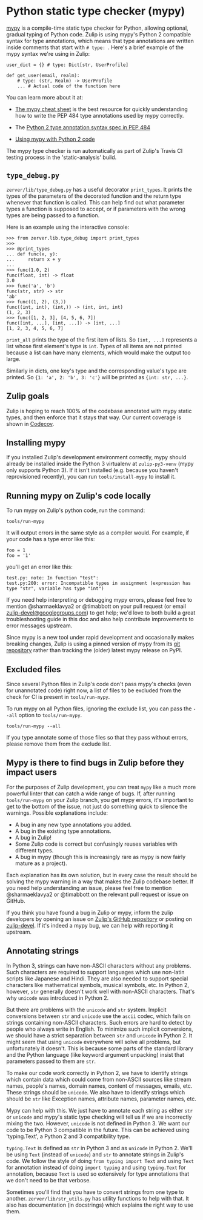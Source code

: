 # Python static type checker (mypy)

[mypy](http://mypy-lang.org/) is a compile-time static type checker
for Python, allowing optional, gradual typing of Python code.  Zulip
is using mypy's Python 2 compatible syntax for type annotations, which
means that type annotations are written inside comments that start
with `# type: `.  Here's a brief example of the mypy syntax we're
using in Zulip:

```
user_dict = {} # type: Dict[str, UserProfile]

def get_user(email, realm):
    # type: (str, Realm) -> UserProfile
    ... # Actual code of the function here
```

You can learn more about it at:

* [The mypy cheat
  sheet](https://github.com/python/mypy/blob/master/docs/source/cheat_sheet.rst)
  is the best resource for quickly understanding how to write the PEP
  484 type annotations used by mypy correctly.

* The [Python 2 type annotation syntax spec in PEP
  484](https://www.python.org/dev/peps/pep-0484/#suggested-syntax-for-python-2-7-and-straddling-code)

* [Using mypy with Python 2 code](http://mypy.readthedocs.io/en/latest/python2.html)

The mypy type checker is run automatically as part of Zulip's Travis
CI testing process in the 'static-analysis' build.

## `type_debug.py`

`zerver/lib/type_debug.py` has a useful decorator `print_types`.  It
prints the types of the parameters of the decorated function and the
return type whenever that function is called.  This can help find out
what parameter types a function is supposed to accept, or if
parameters with the wrong types are being passed to a function.

Here is an example using the interactive console:

```
>>> from zerver.lib.type_debug import print_types
>>>
>>> @print_types
... def func(x, y):
...     return x + y
...
>>> func(1.0, 2)
func(float, int) -> float
3.0
>>> func('a', 'b')
func(str, str) -> str
'ab'
>>> func((1, 2), (3,))
func((int, int), (int,)) -> (int, int, int)
(1, 2, 3)
>>> func([1, 2, 3], [4, 5, 6, 7])
func([int, ...], [int, ...]) -> [int, ...]
[1, 2, 3, 4, 5, 6, 7]
```

`print_all` prints the type of the first item of lists.  So `[int, ...]` represents
a list whose first element's type is `int`.  Types of all items are not printed
because a list can have many elements, which would make the output too large.

Similarly in dicts, one key's type and the corresponding value's type are printed.
So `{1: 'a', 2: 'b', 3: 'c'}` will be printed as `{int: str, ...}`.

## Zulip goals

Zulip is hoping to reach 100% of the codebase annotated with mypy
static types, and then enforce that it stays that way.  Our current
coverage is shown in
[Codecov](https://codecov.io/gh/zulip/zulip).

## Installing mypy

If you installed Zulip's development environment correctly, mypy
should already be installed inside the Python 3 virtualenv at
`zulip-py3-venv` (mypy only supports Python 3).  If it isn't installed
(e.g. because you haven't reprovisioned recently), you can run
`tools/install-mypy` to install it.

## Running mypy on Zulip's code locally

To run mypy on Zulip's python code, run the command:

    tools/run-mypy

It will output errors in the same style as a compiler would.  For
example, if your code has a type error like this:

```
foo = 1
foo = '1'
```

you'll get an error like this:

```
test.py: note: In function "test":
test.py:200: error: Incompatible types in assignment (expression has type "str", variable has type "int")
```

If you need help interpreting or debugging mypy errors, please feel
free to mention @sharmaeklavya2 or @timabbott on your pull request (or
email zulip-devel@googlegroups.com) to get help; we'd love to both
build a great troubleshooting guide in this doc and also help
contribute improvements to error messages upstream.

Since mypy is a new tool under rapid development and occasionally
makes breaking changes, Zulip is using a pinned version of mypy from
its [git repository](https://github.com/python/mypy) rather than
tracking the (older) latest mypy release on PyPI.

## Excluded files

Since several Python files in Zulip's code don't pass mypy's checks
(even for unannotated code) right now, a list of files to be excluded
from the check for CI is present in `tools/run-mypy`.

To run mypy on all Python files, ignoring the exclude list, you can
pass the `--all` option to `tools/run-mypy`.

    tools/run-mypy --all

If you type annotate some of those files so that they pass without
errors, please remove them from the exclude list.

## Mypy is there to find bugs in Zulip before they impact users

For the purposes of Zulip development, you can treat `mypy` like a
much more powerful linter that can catch a wide range of bugs.  If,
after running `tools/run-mypy` on your Zulip branch, you get mypy
errors, it's important to get to the bottom of the issue, not just do
something quick to silence the warnings.  Possible explanations include:

* A bug in any new type annotations you added.
* A bug in the existing type annotations.
* A bug in Zulip!
* Some Zulip code is correct but confusingly reuses variables with
  different types.
* A bug in mypy (though this is increasingly rare as mypy is now
  fairly mature as a project).

Each explanation has its own solution, but in every case the result
should be solving the mypy warning in a way that makes the Zulip
codebase better.  If you need help understanding an issue, please feel
free to mention @sharmaeklavya2 or @timabbott on the relevant pull
request or issue on GitHub.

If you think you have found a bug in Zulip or mypy, inform the zulip
developers by opening an issue on [Zulip's GitHub
repository](https://github.com/zulip/zulip/issues) or posting on
[zulip-devel](https://groups.google.com/d/forum/zulip-devel).  If it's
indeed a mypy bug, we can help with reporting it upstream.

## Annotating strings

In Python 3, strings can have non-ASCII characters without any problems.
Such characters are required to support languages which use non-latin
scripts like Japanese and Hindi.  They are also needed to support special
characters like mathematical symbols, musical symbols, etc.
In Python 2, however, `str` generally doesn't work well with non-ASCII
characters.  That's why `unicode` was introduced in Python 2.

But there are problems with the `unicode` and `str` system.  Implicit
conversions between `str` and `unicode` use the `ascii` codec, which
fails on strings containing non-ASCII characters.  Such errors are hard
to detect by people who always write in English.  To minimize such
implicit conversions, we should have a strict separation between `str`
and `unicode` in Python 2.  It might seem that using `unicode` everywhere
will solve all problems, but unfortunately it doesn't.  This is because
some parts of the standard library and the Python language (like keyword
argument unpacking) insist that parameters passed to them are `str`.

To make our code work correctly in Python 2, we have to identify strings
which contain data which could come from non-ASCII sources like stream
names, people's names, domain names, content of messages, emails, etc.
These strings should be `unicode`.  We also have to identify strings
which should be `str` like Exception names, attribute names, parameter
names, etc.

Mypy can help with this.  We just have to annotate each string as either
`str` or `unicode` and mypy's static type checking will tell us if we
are incorrectly mixing the two.  However, `unicode` is not defined in
Python 3.  We want our code to be Python 3 compatible in the future.
This can be achieved using 'typing.Text', a Python 2 and 3 compatibility type.

`typing.Text` is defined as `str` in Python 3 and as `unicode` in
Python 2.  We'll be using `Text` (instead of `unicode`) and `str`
to annotate strings in Zulip's code.  We follow the style of doing
`from typing import Text` and using `Text` for annotation instead
of doing `import typing` and using `typing.Text` for annotation, because
`Text` is used so extensively for type annotations that we don't
need to be that verbose.

Sometimes you'll find that you have to convert strings from one type to
another.  `zerver/lib/str_utils.py` has utility functions to help with that.
It also has documentation (in docstrings) which explains the right way
to use them.
